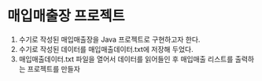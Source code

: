 # 매입매출장 프로젝트

1. 수기로 작성된 매입매출장을 Java 프로젝트로 구현하고자 한다.
2. 수기로 작성된 데이터를 매입매출데이터.txt에 저장해 두었다.
3. 매입매출데이터.txt 파일을 열어서 데이터를 읽어들인 후 
매입매출 리스트를 출력하는 프로젝트를 만들자 